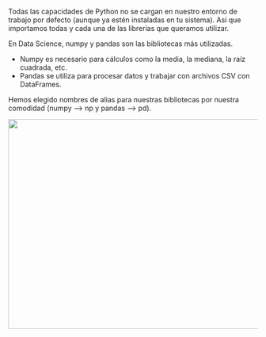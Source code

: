 <p><span style="color:#212121">Todas las capacidades de Python no se cargan en nuestro entorno de trabajo por defecto (aunque ya estén instaladas en tu sistema). Así que importamos todas y cada una de las librerías que queramos utilizar.</span></p>

<p><span style="color:#212121">En Data Science, numpy y pandas son las bibliotecas más utilizadas.</span></p>

<ul>
	<li style="list-style-type:disc"><span style="color:#212121">Numpy es necesario para cálculos como la media, la mediana, la raíz cuadrada, etc.</span></li>
	<li style="list-style-type:disc"><span style="color:#212121">Pandas se utiliza para procesar datos y trabajar con archivos CSV con DataFrames.</span></li>
</ul>

<p><span style="color:#212121">Hemos elegido nombres de alias para nuestras bibliotecas por nuestra comodidad (numpy --&gt; np y pandas --&gt; pd).</span></p>

<p style="text-align:center"><img alt="" height="423" src="https://dphi-courses.s3.ap-south-1.amazonaws.com/introduction-to-eda/Module2/ss1.png" width="918" /></p>

<p>&nbsp;</p>